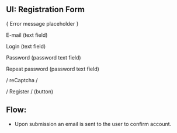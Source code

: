 ## UI: Registration Form

{ Error message placeholder }

E-mail (text field)

Login (text field)

Password (password text field)

Repeat password (password text field)

/ reCaptcha /

/ Register / (button)

## Flow:

- Upon submission an email is sent to the user to confirm account.
